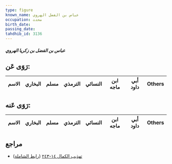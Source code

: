 ```yaml
---
type: figure
known_name: عباس بن الفضل الهروي
occupation: محدث
birth_date:
passing_date:
tahdhib_id: 3136
---
```

##### عباس بن الفضل بن زكريا الهروي

## رَوَى عَن:
| الاسم | البخاري | مسلم | الترمذي | النسائي | ابن ماجه | أبي داود | Others |
| ----- | ------- | ---- | ------- | ------- | -------- | -------- | ------ |
## رَوَى عَنه:
| الاسم | البخاري | مسلم | الترمذي | النسائي | ابن ماجه | أبي داود | Others |
| ----- | ------- | ---- | ------- | ------- | -------- | -------- | ------ |
## مراجع
- [تهذيب الكمال ١٤-٢٤٣](obsidian://open?vault=Tahdhib-al-Kamal&file=Figures/٣١٣٦-عباس%20بن%20الفضل%20بن%20زكريا%20الهروي) ([رابط الشاملة](https://shamela.ws/book/3722/7171))